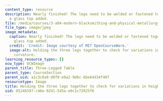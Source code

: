 ```yaml
---
content_type: resource
description: Nearly finished! The legs need to be welded or fastened together, and
  a glass top added.
file: /media/courses/3-a04-modern-blacksmithing-and-physical-metallurgy-fall-2008/8524b597c46e9241545ae0c1c72025f6_091.jpg
file_type: image/jpeg
image_metadata:
  caption: Nearly finished! The legs need to be welded or fastened together, and a
    glass top added.
  credit: 'Credit: Image courtesy of MIT OpenCourseWare.'
  image-alt: Holding the three legs together to check for variations in height or
    curvature.
learning_resource_types: []
ocw_type: OCWImage
parent_title: Three-Legged Table
parent_type: CourseSection
parent_uid: a1c3c0a9-d0f0-e9a2-9d6c-6be64d34f407
resourcetype: Image
title: Holding the three legs together to check for variations in height or curvature
uid: 8524b597-c46e-9241-545a-e0c1c72025f6
---
```

